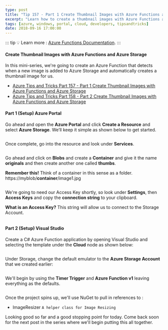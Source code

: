 ```yaml
---
type: post
title: "Tip 157 - Part 1 Create Thumbnail Images with Azure Functions and Azure Storage"
excerpt: "Learn how to create a thumbnail images with Azure Functions and Azure Storage"
tags: [azure, windows, portal, cloud, developers, tipsandtricks]
date: 2018-09-16 17:00:00
---
```


::: tip
:bulb: Learn more : [Azure Functions Documentation](https://docs.microsoft.com/azure/azure-functions/?WT.mc_id=docs-azuredevtips-azureappsdev).
:::

#### Create Thumbnail Images with Azure Functions and Azure Storage 

In this mini-series, we're going to create an Azure Function that detects when a new image is added to Azure Storage and automatically creates a thumbnail image for us.

* [Azure Tips and Tricks Part 157 - Part 1 Create Thumbnail Images with Azure Functions and Azure Storage](tip157.html)
* [Azure Tips and Tricks Part 158 - Part 2 Create Thumbnail Images with Azure Functions and Azure Storage](tip158.html)

#### Part 1 (Setup) Azure Portal
 
Go ahead and open the **Azure Portal** and click **Create a Resource** and select **Azure Storage**. We’ll keep it simple as shown below to get started.
 
<img :src="$withBase('/files/imageresizer1.png')">

Once complete, go into the resource and look under **Services**. 

<img :src="$withBase('/files/storageacct2.png')">

Go ahead and click on **Blobs** and create a **Container** and give it the name **originals** and then create another one called **thumbs**.

**Remember this!** Think of a container in this sense as a folder. https://myblob/**container**/image1.jpg


<img :src="$withBase('/files/imageresizer2.png')">

We're going to need our Access Key shortly, so look under **Settings**, then **Access Keys** and copy the **connection string** to your clipboard.

**What is an Access Key?** This string will allow us to connect to the Storage Account.


<img :src="$withBase('/files/storagethroughcsharp1.png')">

#### Part 2 (Setup) Visual Studio

Create a C# Azure Function application by opening Visual Studio and selecting the template under the **Cloud** node as shown below:

<img :src="$withBase('/files/imageresizer3.png')">

Under Storage, change the default emulator to the **Azure Storage Account** that we created earlier:

<img :src="$withBase('/files/imageresizer4.png')">

We'll begin by using the **Timer Trigger** and **Azure Function v1** leaving everything as the defaults. 

<img :src="$withBase('/files/imageresizer5.png')">

Once the project spins up, we'll use NuGet to pull in references to :

* ImageResizer `A helper class for Image Resizing`

Looking good so far and a good stopping point for today. Come back soon for the next post in the series where we'll begin putting this all together. 

